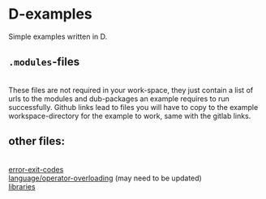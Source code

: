 # D-examples
Simple examples written in D.  

## `.modules`-files
<br/>These files are not required in your work-space, they just contain a list of urls to the modules and dub-packages an example requires to run successfully.  Github links lead to files you will have to copy to the example workspace-directory for the example to work, same with the gitlab links.  

## other files:
<br/><a href="https://github.com/CircuitCoder4696/D-examples/blob/main/error-exit-codes/index.md">error-exit-codes</a>
<br/><a href="https://github.com/CircuitCoder4696/D-examples/blob/main/operator-overloading/Summery.md">language/operator-overloading</a>   (may need to be updated)
<br/><a href="https://github.com/CircuitCoder4696/D-examples/blob/main/library-examples/index.md">libraries</a>
